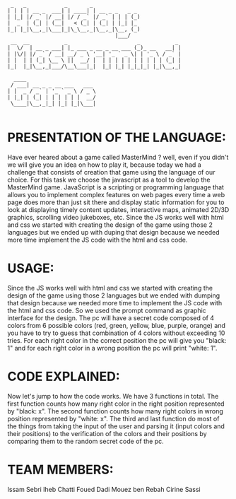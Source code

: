 ```
 _   _            _       _               
| | | | __ _  ___| | ____| | __ _ _   _ _ 
| |_| |/ _` |/ __| |/ / _` |/ _` | | | (_)
|  _  | (_| | (__|   < (_| | (_| | |_| |_ 
|_| |_|\__,_|\___|_|\_\__,_|\__,_|\__, (_)
                                  |___/   
 __  __           _                      _           _ 
|  \/  | __ _ ___| |_ ___ _ __ _ __ ___ (_)_ __   __| |
| |\/| |/ _` / __| __/ _ \ '__| '_ ` _ \| | '_ \ / _` |
| |  | | (_| \__ \ ||  __/ |  | | | | | | | | | | (_| |
|_|  |_|\__,_|___/\__\___|_|  |_| |_| |_|_|_| |_|\__,_|
                                                       
  ____                      
 / ___| __ _ _ __ ___   ___ 
| |  _ / _` | '_ ` _ \ / _ \
| |_| | (_| | | | | | |  __/
 \____|\__,_|_| |_| |_|\___|
                            
```

# PRESENTATION OF THE LANGUAGE:

Have ever heared about a game called MasterMind ? well, even if you didn't we will give you an idea on how to play it, because today we had a challenge that consists of creation that game using the language of our choice.
For this task we choose the javascript as a tool to develop the MasterMind game. JavaScript is a scripting or programming language that allows you to implement complex features on web pages every time a web page does more than just sit there and display static information for you to look at displaying timely content updates, interactive maps, animated 2D/3D graphics, scrolling video jukeboxes, etc. Since the JS works well with html and css we started with creating the design of the game using those 2 languages but we ended up with duping that design because we needed more time implement the JS code with the html and css code.

# USAGE:

Since the JS works well with html and css we started with creating the design of the game using those 2 languages but we ended with dumping that design because we needed more time to implement the JS code with the html and css code. So we used the prompt command as graphic interface for the design. The pc will have a secret code composed of 4 colors from 6 possible colors (red, green, yellow, blue, purple, orange) and you have to try to guess that combination of 4 colors without exceeding 10 tries. For each right color in the correct position the pc will give you "black: 1" and for each right color in a wrong position the pc will print "white: 1".



# CODE EXPLAINED:

Now let's jump to how the code works. We have 3 functions in total. The first function counts how many right color in the right position represented by "black: x". The second function counts how many right colors in wrong position represented by "white: x". The third and last function do most of the things from taking the input of the user and parsing it (input colors and their positions) to the verification of the colors and their positions by comparing them to the random secret code of the pc.



# TEAM MEMBERS:

Issam Sebri
Iheb Chatti
Foued Dadi
Mouez ben Rebah
Cirine Sassi
